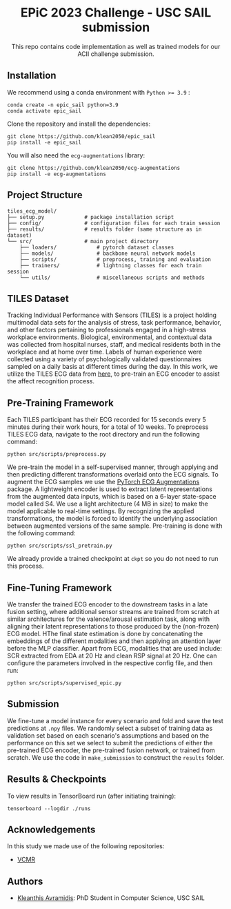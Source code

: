 

<div align="center">

# EPiC 2023 Challenge - USC SAIL submission
This repo contains code implementation as well as trained models for our ACII challenge submission.
  
</div>

## Installation

We recommend using a conda environment with ``Python >= 3.9`` :
```
conda create -n epic_sail python=3.9
conda activate epic_sail
```
Clone the repository and install the dependencies:
```
git clone https://github.com/klean2050/epic_sail
pip install -e epic_sail
```
You will also need the ``ecg-augmentations`` library:
```
git clone https://github.com/klean2050/ecg-augmentations
pip install -e ecg-augmentations
```

## Project Structure

```
tiles_ecg_model/
├── setup.py             # package installation script
├── config/              # configuration files for each train session
├── results/             # results folder (same structure as in dataset)
└── src/                 # main project directory
    ├── loaders/             # pytorch dataset classes
    ├── models/              # backbone neural network models
    ├── scripts/             # preprocess, training and evaluation
    ├── trainers/            # lightning classes for each train session
    └── utils/               # miscellaneous scripts and methods
```

## TILES Dataset

Tracking Individual Performance with Sensors (TILES) is a project holding multimodal data sets for the analysis of stress, task performance, behavior, and other factors pertaining to professionals engaged in a high-stress workplace environments. Biological, environmental, and contextual data was collected from hospital nurses, staff, and medical residents both in the workplace and at home over time. Labels of human experience were collected using a variety of psychologically validated questionnaires sampled on a daily basis at different times during the day. In this work, we utilize the TILES ECG data from [here](https://tiles-data.isi.edu/), to pre-train an ECG encoder to assist the affect recognition process.

## Pre-Training Framework

Each TILES participant has their ECG recorded for 15 seconds every 5 minutes during their work hours, for a total of 10 weeks. To preprocess TILES ECG data, navigate to the root directory and run the following command:
```
python src/scripts/preprocess.py
```

We pre-train the model in a self-supervised manner, through applying and then predicting different transformations overlaid onto the ECG signals. To augment the ECG samples we use the [PyTorch ECG Augmentations](https://github.com/klean2050/ecg-augmentations) package. A lightweight encoder is used to extract latent representations from the augmented data inputs, which is based on a 6-layer state-space model called S4. We use a light architecture (4 MB in size) to make the model applicable to real-time settings. By recognizing the applied transformations, the model is forced to identify the underlying association between augmented versions of the same sample. Pre-training is done with the following command:
```
python src/scripts/ssl_pretrain.py
```
We already provide a trained checkpoint at ``ckpt`` so you do not need to run this process.

## Fine-Tuning Framework

We transfer the trained ECG encoder to the downstream tasks in a late fusion setting, where additional sensor streams are trained from scratch at similar architectures for the valence/arousal estimation task, along with aligning their latent representations to those produced by the (non-frozen) ECG model. HThe final state estimation is done by concatenating the embeddings of the different modalities and then applying an attention layer before the MLP classifier. Apart from ECG, modalities that are used include: SCR extracted from EDA at 20 Hz and clean RSP signal at 20 Hz. One can configure the parameters involved in the respective config file, and then run:
```
python src/scripts/supervised_epic.py
```

## Submission

We fine-tune a model instance for every scenario and fold and save the test predictions at ``.npy`` files. We randomly select a subset of training data as validation set based on each scenario's assumptions and based on the performance on this set we select to submit the predictions of either the pre-trained ECG encoder, the pre-trained fusion network, or trained from scratch. We use the code in ``make_submission`` to construct the ``results`` folder.

## Results & Checkpoints

To view results in TensorBoard run (after initiating training):
```
tensorboard --logdir ./runs
```

## Acknowledgements

In this study we made use of the following repositories:

* [VCMR](https://github.com/klean2050/VCMR)


## Authors
* [Kleanthis Avramidis](https://klean2050.github.io): PhD Student in Computer Science, USC SAIL
